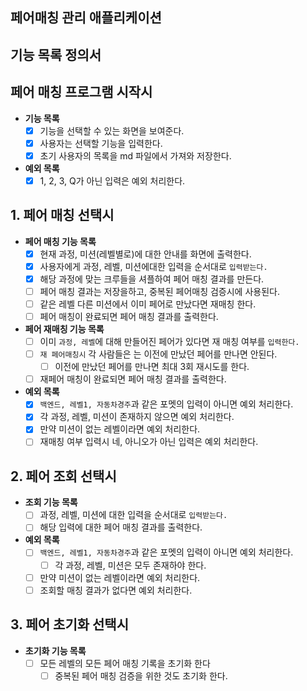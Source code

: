 ## 페어매칭 관리 애플리케이션

## 기능 목록 정의서

## 페어 매칭 프로그램 시작시
- **기능 목록**
  - [x] 기능을 선택할 수 있는 화면을 보여준다.
  - [x] 사용자는 선택할 기능을 입력한다.
  - [X] 초기 사용자의 목록을 md 파일에서 가져와 저장한다.

- **예외 목록**
  - [x] 1, 2, 3, Q가 아닌 입력은 예외 처리한다.

## 1. 페어 매칭 선택시
- **페어 매칭 기능 목록**
  - [X] 현재 과정, 미션(레벨별로)에 대한 안내를 화면에 출력한다.
  - [x] 사용자에게 과정, 레벨, 미션에대한 입력을 순서대로 `입력받는다.`
  - [x] 해당 과정에 맞는 크루들을 셔플하여 페어 매칭 결과를 만든다.
  - [ ] 페어 매칭 결과는 저장을하고, 중복된 페어매칭 검증시에 사용된다.
  - [ ] 같은 레벨 다른 미션에서 이미 페어로 만났다면 재매칭 한다.
  - [ ] 페어 매칭이 완료되면 페어 매칭 결과를 출력한다.
- **페어 재매칭 기능 목록**
  - [ ] 이미 `과정, 레벨`에 대해 만들어진 페어가 있다면 재 매칭 여부를 `입력한다.`
  - [ ] `재 페어매칭시` 각 사람들은 는 이전에 만났던 페어를 만나면 안된다.
    - [ ] 이전에 만났던 페어를 만나면 최대 3회 재시도를 한다.
  - [ ] 재페어 매칭이 완료되면 페어 매칭 결과를 출력한다.

- **예외 목록**
  - [x] `백엔드, 레벨1, 자동차경주`과 같은 포멧의 입력이 아니면 예외 처리한다.
  - [X] 각 과정, 레벨, 미션이 존재하지 않으면 예외 처리한다.
  - [X] 만약 미션이 없는 레벨이라면 예외 처리한다.
  - [ ] 재매칭 여부 입력시 네, 아니오가 아닌 입력은 예외 처리한다.

## 2. 페어 조회 선택시
- **조회 기능 목록**
  - [ ] 과정, 레벨, 미션에 대한 입력을 순서대로 `입력받는다.`
  - [ ] 해당 입력에 대한 페어 매칭 결과를 출력한다.
- **예외 목록**
    - [ ] `백엔드, 레벨1, 자동차경주`과 같은 포멧의 입력이 아니면 예외 처리한다.
        - [ ] 각 과정, 레벨, 미션은 모두 존재하야 한다.
    - [ ] 만약 미션이 없는 레벨이라면 예외 처리한다.
    - [ ] 조회할 매칭 결과가 없다면 예외 처리한다.

## 3. 페어 초기화 선택시
- **초기화 기능 목록**
  - [ ] 모든 레벨의 모든 페어 매칭 기록을 초기화 한다
    - [ ] 중복된 페어 매칭 검증을 위한 것도 초기화 한다.